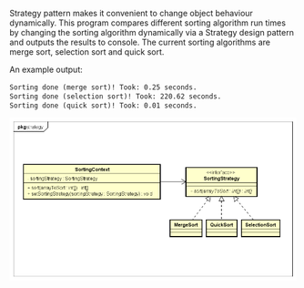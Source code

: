 Strategy pattern makes it convenient to change object behaviour dynamically. This program compares different sorting algorithm run times by changing the sorting algorithm dynamically via a Strategy design pattern and outputs the results to console. The current sorting algorithms are merge sort, selection sort and quick sort.

An example output:

    Sorting done (merge sort)! Took: 0.25 seconds.
    Sorting done (selection sort)! Took: 220.62 seconds.
    Sorting done (quick sort)! Took: 0.01 seconds.


![alt text](UML%2009%20Strategy.png)
